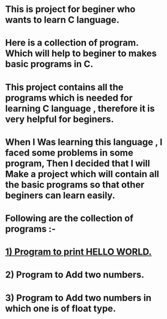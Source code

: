# This is project for beginer who wants to learn C language.
# Here is a collection of program. Which will help to beginer to makes basic programs in C.
# This project contains all the programs which is needed for learning C language , therefore it is very helpful for beginers.
# When I Was learning this language , I faced some problems in some program, Then I decided that I will Make a project which will contain all the basic programs so that other beginers can learn easily.

# Following are the collection of programs :-

# [1) Program to print HELLO WORLD.](hello.c)
# 2) Program to Add two numbers.
# 3) Program to Add two numbers in which one is of float type.
